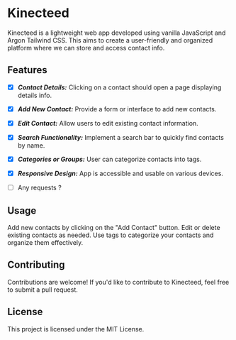 # Kinecteed

 Kinecteed is a lightweight web app developed using vanilla JavaScript and Argon Tailwind CSS. This aims to create a user-friendly and organized platform where we can store and access contact info.

## Features

- [x] ***Contact Details:*** Clicking on a contact should open a page displaying details info.
- [x] ***Add New Contact:*** Provide a form or interface to add new contacts.
- [x] ***Edit Contact:*** Allow users to edit existing contact information.
- [x] ***Search Functionality:*** Implement a search bar to quickly find contacts by name.
- [x] ***Categories or Groups:*** User can categorize contacts into tags.
- [x] ***Responsive Design:*** App is accessible and usable on various devices.
- [ ] Any requests ?


## Usage
Add new contacts by clicking on the "Add Contact" button.
Edit or delete existing contacts as needed.
Use tags to categorize your contacts and organize them effectively.

## Contributing
Contributions are welcome! If you'd like to contribute to Kinecteed, feel free to submit a pull request.

## License
This project is licensed under the MIT License.
